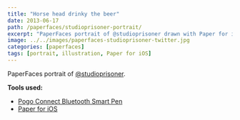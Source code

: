 ```yaml
---
title: "Horse head drinky the beer"
date: 2013-06-17
path: /paperfaces/studioprisoner-portrait/
excerpt: "PaperFaces portrait of @studioprisoner drawn with Paper for iOS on an iPad."
image: ../../images/paperfaces-studioprisoner-twitter.jpg
categories: [paperfaces]
tags: [portrait, illustration, Paper for iOS]
---
```


PaperFaces portrait of [@studioprisoner](https://twitter.com/studioprisoner).

**Tools used:**

- [Pogo Connect Bluetooth Smart Pen](https://www.amazon.com/gp/product/B009K448L4/ref=as_li_ss_tl?ie=UTF8&camp=1789&creative=390957&creativeASIN=B009K448L4&linkCode=as2&tag=mademist-20)
- [Paper for iOS](https://paper.bywetransfer.com/)
